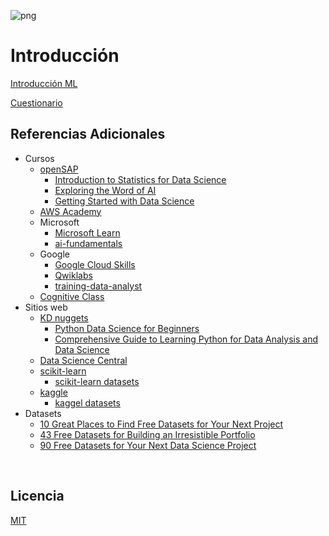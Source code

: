 ![png](imagenes/logotipo-axity-ppt.png)

# Introducción

[Introducción ML](Diapositivas/Parte%2001.Introducci%C3%B3n)

[Cuestionario](https://forms.office.com/r/k3DtdFpn5B)
 

## Referencias Adicionales

* Cursos
     * [openSAP](https://open.sap.com)
          * [Introduction to Statistics for Data Science](https://open.sap.com/courses/ds0)
          * [Exploring the Word of AI](https://open.sap.com/courses/ai1)  
          * [Getting Started with Data Science](https://open.sap.com/courses/ds3)  
     * [AWS Academy](https://aws.amazon.com/training/awsacademy/)
     * Microsoft
          * [Microsoft Learn](https://docs.microsoft.com/en-us/learn/)
          * [ai-fundamentals](https://github.com/MicrosoftDocs/ai-fundamentals)
     * Google
          * [Google Cloud Skills](https://partner.cloudskillsboost.google/)
          * [Qwiklabs](https://www.qwiklabs.com/)
          * [training-data-analyst](https://github.com/GoogleCloudPlatform/training-data-analyst)
     * [Cognitive Class](https://cognitiveclass.ai/)
* Sitios web
     * [KD nuggets](https://www.kdnuggets.com/)
          * [Python Data Science for Beginners](https://www.kdnuggets.com/2019/02/python-data-science-beginners.html)
          * [Comprehensive Guide to Learning Python for Data Analysis and Data Science](https://www.kdnuggets.com/2016/04/datacamp-learning-python-data-analysis-data-science.html)
     * [Data Science Central](https://www.datasciencecentral.com/)
     * [scikit-learn](https://scikit-learn.org)
          * [scikit-learn datasets](https://scikit-learn.org/stable/datasets.html)
     * [kaggle](https://www.kaggle.com)
          * [kaggel datasets](https://www.kaggle.com/datasets)
* Datasets
     * [10 Great Places to Find Free Datasets for Your Next Project](https://careerfoundry.com/en/blog/data-analytics/where-to-find-free-datasets/)
     * [43 Free Datasets for Building an Irresistible Portfolio](https://www.dataquest.io/blog/free-datasets-for-projects/)
     * [90 Free Datasets for Your Next Data Science Project](https://www.interviewquery.com/p/free-datasets)

&nbsp;
&nbsp;

## Licencia

[MIT](https://opensource.org/licenses/MIT)